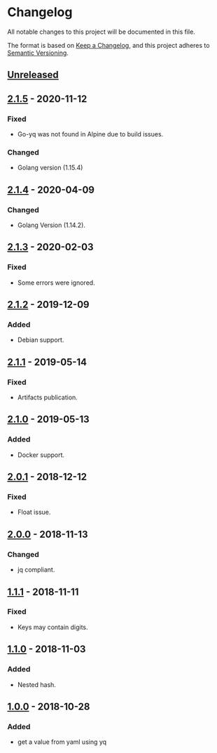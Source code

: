 # Changelog

All notable changes to this project will be documented in this file.

The format is based on [Keep a Changelog](https://keepachangelog.com/en/1.0.0/),
and this project adheres to [Semantic Versioning](https://semver.org/spec/v2.0.0.html).

## [Unreleased]

## [2.1.5] - 2020-11-12

### Fixed

- Go-yq was not found in Alpine due to build issues.

### Changed

- Golang version (1.15.4)

## [2.1.4] - 2020-04-09

### Changed

- Golang Version (1.14.2).

## [2.1.3] - 2020-02-03

### Fixed

- Some errors were ignored.

## [2.1.2] - 2019-12-09

### Added

- Debian support.

## [2.1.1] - 2019-05-14

### Fixed

- Artifacts publication.

## [2.1.0] - 2019-05-13

### Added

- Docker support.

## [2.0.1] - 2018-12-12

### Fixed

- Float issue.

## [2.0.0] - 2018-11-13

### Changed

- jq compliant.

## [1.1.1] - 2018-11-11

### Fixed

- Keys may contain digits.

## [1.1.0] - 2018-11-03

### Added

- Nested hash.

## [1.0.0] - 2018-10-28

### Added

- get a value from yaml using yq

[Unreleased]: https://github.com/030/go-yq/compare/2.1.5...HEAD
[2.1.5]: https://github.com/030/go-yq/compare/2.1.4...2.1.5
[2.1.4]: https://github.com/030/go-yq/compare/2.1.3...2.1.4
[2.1.3]: https://github.com/030/go-yq/compare/2.1.2...2.1.3
[2.1.2]: https://github.com/030/go-yq/compare/2.1.1...2.1.2
[2.1.1]: https://github.com/030/go-yq/compare/2.1.0...2.1.1
[2.1.0]: https://github.com/030/go-yq/compare/2.0.1...2.1.0
[2.0.1]: https://github.com/030/go-yq/compare/2.0.0...2.0.1
[2.0.0]: https://github.com/030/go-yq/compare/1.1.1...2.0.0
[1.1.1]: https://github.com/030/go-yq/compare/1.1.0...1.1.1
[1.1.0]: https://github.com/030/go-yq/compare/1.0.0...1.1.0
[1.0.0]: https://github.com/030/go-yq/compare/1.0.0
